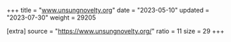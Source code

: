 +++
title = "www.unsungnovelty.org"
date = "2023-05-10"
updated = "2023-07-30"
weight = 29205

[extra]
source = "https://www.unsungnovelty.org/"
ratio = 11
size = 29
+++
